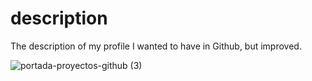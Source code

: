 # description

The description of my profile I wanted to have in Github, but improved. 

![portada-proyectos-github (3)](https://github.com/anapg130/description/assets/130589630/1afcb077-f26b-44ea-83fc-cb3036ac12cc)
